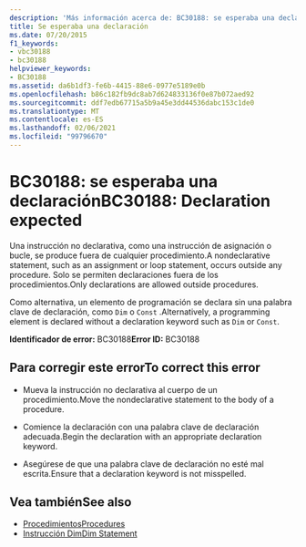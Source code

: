 ```yaml
---
description: 'Más información acerca de: BC30188: se esperaba una declaración'
title: Se esperaba una declaración
ms.date: 07/20/2015
f1_keywords:
- vbc30188
- bc30188
helpviewer_keywords:
- BC30188
ms.assetid: da6b1df3-fe6b-4415-88e6-0977e5189e0b
ms.openlocfilehash: b86c182fb9dc8ab7d624833136f0e87b072aed92
ms.sourcegitcommit: ddf7edb67715a5b9a45e3dd44536dabc153c1de0
ms.translationtype: MT
ms.contentlocale: es-ES
ms.lasthandoff: 02/06/2021
ms.locfileid: "99796670"
---
```

# <a name="bc30188-declaration-expected"></a><span data-ttu-id="a5c8d-103">BC30188: se esperaba una declaración</span><span class="sxs-lookup"><span data-stu-id="a5c8d-103">BC30188: Declaration expected</span></span>

<span data-ttu-id="a5c8d-104">Una instrucción no declarativa, como una instrucción de asignación o bucle, se produce fuera de cualquier procedimiento.</span><span class="sxs-lookup"><span data-stu-id="a5c8d-104">A nondeclarative statement, such as an assignment or loop statement, occurs outside any procedure.</span></span> <span data-ttu-id="a5c8d-105">Solo se permiten declaraciones fuera de los procedimientos.</span><span class="sxs-lookup"><span data-stu-id="a5c8d-105">Only declarations are allowed outside procedures.</span></span>

 <span data-ttu-id="a5c8d-106">Como alternativa, un elemento de programación se declara sin una palabra clave de declaración, como `Dim` o `Const` .</span><span class="sxs-lookup"><span data-stu-id="a5c8d-106">Alternatively, a programming element is declared without a declaration keyword such as `Dim` or `Const`.</span></span>

 <span data-ttu-id="a5c8d-107">**Identificador de error:** BC30188</span><span class="sxs-lookup"><span data-stu-id="a5c8d-107">**Error ID:** BC30188</span></span>

## <a name="to-correct-this-error"></a><span data-ttu-id="a5c8d-108">Para corregir este error</span><span class="sxs-lookup"><span data-stu-id="a5c8d-108">To correct this error</span></span>

- <span data-ttu-id="a5c8d-109">Mueva la instrucción no declarativa al cuerpo de un procedimiento.</span><span class="sxs-lookup"><span data-stu-id="a5c8d-109">Move the nondeclarative statement to the body of a procedure.</span></span>

- <span data-ttu-id="a5c8d-110">Comience la declaración con una palabra clave de declaración adecuada.</span><span class="sxs-lookup"><span data-stu-id="a5c8d-110">Begin the declaration with an appropriate declaration keyword.</span></span>

- <span data-ttu-id="a5c8d-111">Asegúrese de que una palabra clave de declaración no esté mal escrita.</span><span class="sxs-lookup"><span data-stu-id="a5c8d-111">Ensure that a declaration keyword is not misspelled.</span></span>

## <a name="see-also"></a><span data-ttu-id="a5c8d-112">Vea también</span><span class="sxs-lookup"><span data-stu-id="a5c8d-112">See also</span></span>

- [<span data-ttu-id="a5c8d-113">Procedimientos</span><span class="sxs-lookup"><span data-stu-id="a5c8d-113">Procedures</span></span>](../../programming-guide/language-features/procedures/index.md)
- [<span data-ttu-id="a5c8d-114">Instrucción Dim</span><span class="sxs-lookup"><span data-stu-id="a5c8d-114">Dim Statement</span></span>](../statements/dim-statement.md)
